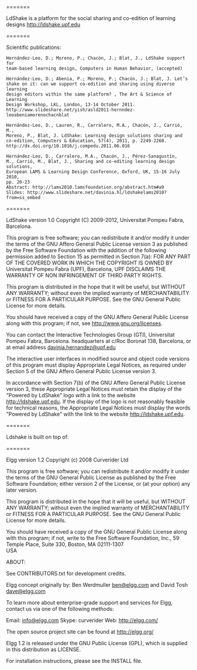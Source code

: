 =======

LdShake is a platform for the social sharing and co-edition of learning designs
http://ldshake.upf.edu

=======

Scientific publications: 

    Hernández-Leo, D.; Moreno, P.; Chacón, J.; Blat, J., LdShake support for 
    team-based learning design, Computers in Human Behavior, (accepted)

    Hernández-Leo, D.; Abenia, P.; Moreno, P.; Chacón, J.; Blat, J. Let’s 
    shake on it: can we support co-edition and sharing using diverse learning 
    design editors within the same platform? , The Art & Science of Learning 
    Design Workshop, LKL, London, 13-14 October 2011.
    http://www.slideshare.net/yish/asld2011-hernndez-leoabeniamorenochacnblat

    Hernández-Leo, D., Lauren, R., Carralero, M.A., Chacón, J., Carrió, M., 
    Moreno, P., Blat, J. LdShake: Learning design solutions sharing and 
    co-edition, Computers & Education, 57(4), 2011, p. 2249-2260.
    http://dx.doi.org/10.1016/j.compedu.2011.06.016

    Hernández-Leo, D., Carralero, M.A., Chacón, J., Pérez-Sanagustín, 
    M., Carrió, M., Blat, J., Sharing and co-editing learning design solutions, 
    European LAMS & Learning Design Conference, Oxford, UK, 15-16 July 2010, 
    pp. 20-23
    Abstract: http://lams2010.lamsfoundation.org/abstract.htm#a9 
    Slides: http://www.slideshare.net/davinia.hl/ldshakelams2010?from=ss_embed

=======

LdShake version 1.0
Copyright (C) 2009-2012, Universitat Pompeu Fabra, Barcelona.

This program is free software; you can redistribute it and/or modify it under
the terms of the GNU Affero General Public License version 3 as published by the
Free Software Foundation with the addition of the following permission added
to Section 15 as permitted in Section 7(a): FOR ANY PART OF THE COVERED WORK
IN WHICH THE COPYRIGHT IS OWNED BY Universitat Pompeu Fabra (UPF), Barcelona,
UPF DISCLAIMS THE WARRANTY OF NON INFRINGEMENT OF THIRD PARTY RIGHTS.

This program is distributed in the hope that it will be useful, but WITHOUT
ANY WARRANTY; without even the implied warranty of MERCHANTABILITY or FITNESS
FOR A PARTICULAR PURPOSE. See the GNU General Public License for more details.

You should have received a copy of the GNU Affero General Public License along with
this program; if not, see http://www.gnu.org/licenses.
 
You can contact the Interactive Technologies Group (GTI), Universitat Pompeu Fabra, Barcelona.
headquarters at c/Roc Boronat 138, Barcelona, or at email address davinia.hernandez@upf.edu

The interactive user interfaces in modified source and object code versions
of this program must display Appropriate Legal Notices, as required under
Section 5 of the GNU Affero General Public License version 3.

In accordance with Section 7(b) of the GNU Affero General Public License version 3,
these Appropriate Legal Notices must retain the display of the "Powered by
LdShake" logo with a link to the website http://ldshake.upf.edu.
If the display of the logo is not reasonably feasible for
technical reasons, the Appropriate Legal Notices must display the words
"Powered by LdShake" with the link to the website http://ldshake.upf.edu.

=======

Ldshake is built on top of:

=======

Elgg version 1.2
Copyright (c) 2008 Curverider Ltd

This program is free software; you can redistribute it and/or modify
it under the terms of the GNU General Public License as published by
the Free Software Foundation; either version 2 of the License, or
(at your option) any later version.

This program is distributed in the hope that it will be useful,
but WITHOUT ANY WARRANTY; without even the implied warranty of
MERCHANTABILITY or FITNESS FOR A PARTICULAR PURPOSE.  See the
GNU General Public License for more details.

You should have received a copy of the GNU General Public License
along with this program; if not, write to the Free Software
Foundation, Inc., 59 Temple Place, Suite 330, Boston, MA 02111-1307  
USA


ABOUT:

See CONTRIBUTORS.txt for development credits.

Elgg concept originally by:
Ben Werdmuller <ben@elgg.com> and David Tosh <dave@elgg.com>

To learn more about enterprise-grade support and services for Elgg,
contact us via one of the following methods:

Email: info@elgg.com
Skype: curverider
Web:   http://elgg.com/

The open source project site can be found at http://elgg.org/

Elgg 1.2 is released under the GNU Public License (GPL), which
is supplied in this distribution as LICENSE.

For installation instructions, please see the INSTALL file.
